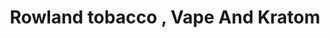 ---
title: "Rowland tobacco , Vape And Kratom"
url: /rowland/rowland-tobacco-vape-and-kratom/
shop: Tabak
---
